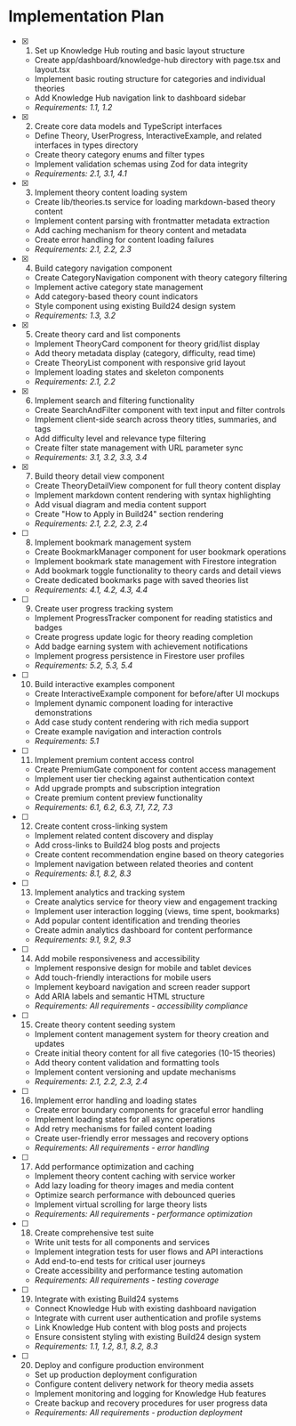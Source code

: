 # Implementation Plan

- [x] 1. Set up Knowledge Hub routing and basic layout structure
  - Create app/dashboard/knowledge-hub directory with page.tsx and layout.tsx
  - Implement basic routing structure for categories and individual theories
  - Add Knowledge Hub navigation link to dashboard sidebar
  - _Requirements: 1.1, 1.2_

- [x] 2. Create core data models and TypeScript interfaces
  - Define Theory, UserProgress, InteractiveExample, and related interfaces in types directory
  - Create theory category enums and filter types
  - Implement validation schemas using Zod for data integrity
  - _Requirements: 2.1, 3.1, 4.1_

- [x] 3. Implement theory content loading system
  - Create lib/theories.ts service for loading markdown-based theory content
  - Implement content parsing with frontmatter metadata extraction
  - Add caching mechanism for theory content and metadata
  - Create error handling for content loading failures
  - _Requirements: 2.1, 2.2, 2.3_

- [x] 4. Build category navigation component
  - Create CategoryNavigation component with theory category filtering
  - Implement active category state management
  - Add category-based theory count indicators
  - Style component using existing Build24 design system
  - _Requirements: 1.3, 3.2_

- [x] 5. Create theory card and list components
  - Implement TheoryCard component for theory grid/list display
  - Add theory metadata display (category, difficulty, read time)
  - Create TheoryList component with responsive grid layout
  - Implement loading states and skeleton components
  - _Requirements: 2.1, 2.2_

- [x] 6. Implement search and filtering functionality
  - Create SearchAndFilter component with text input and filter controls
  - Implement client-side search across theory titles, summaries, and tags
  - Add difficulty level and relevance type filtering
  - Create filter state management with URL parameter sync
  - _Requirements: 3.1, 3.2, 3.3, 3.4_

- [x] 7. Build theory detail view component
  - Create TheoryDetailView component for full theory content display
  - Implement markdown content rendering with syntax highlighting
  - Add visual diagram and media content support
  - Create "How to Apply in Build24" section rendering
  - _Requirements: 2.1, 2.2, 2.3, 2.4_

- [ ] 8. Implement bookmark management system
  - Create BookmarkManager component for user bookmark operations
  - Implement bookmark state management with Firestore integration
  - Add bookmark toggle functionality to theory cards and detail views
  - Create dedicated bookmarks page with saved theories list
  - _Requirements: 4.1, 4.2, 4.3, 4.4_

- [ ] 9. Create user progress tracking system
  - Implement ProgressTracker component for reading statistics and badges
  - Create progress update logic for theory reading completion
  - Add badge earning system with achievement notifications
  - Implement progress persistence in Firestore user profiles
  - _Requirements: 5.2, 5.3, 5.4_

- [ ] 10. Build interactive examples component
  - Create InteractiveExample component for before/after UI mockups
  - Implement dynamic component loading for interactive demonstrations
  - Add case study content rendering with rich media support
  - Create example navigation and interaction controls
  - _Requirements: 5.1_

- [ ] 11. Implement premium content access control
  - Create PremiumGate component for content access management
  - Implement user tier checking against authentication context
  - Add upgrade prompts and subscription integration
  - Create premium content preview functionality
  - _Requirements: 6.1, 6.2, 6.3, 7.1, 7.2, 7.3_

- [ ] 12. Create content cross-linking system
  - Implement related content discovery and display
  - Add cross-links to Build24 blog posts and projects
  - Create content recommendation engine based on theory categories
  - Implement navigation between related theories and content
  - _Requirements: 8.1, 8.2, 8.3_

- [ ] 13. Implement analytics and tracking system
  - Create analytics service for theory view and engagement tracking
  - Implement user interaction logging (views, time spent, bookmarks)
  - Add popular content identification and trending theories
  - Create admin analytics dashboard for content performance
  - _Requirements: 9.1, 9.2, 9.3_

- [ ] 14. Add mobile responsiveness and accessibility
  - Implement responsive design for mobile and tablet devices
  - Add touch-friendly interactions for mobile users
  - Implement keyboard navigation and screen reader support
  - Add ARIA labels and semantic HTML structure
  - _Requirements: All requirements - accessibility compliance_

- [ ] 15. Create theory content seeding system
  - Implement content management system for theory creation and updates
  - Create initial theory content for all five categories (10-15 theories)
  - Add theory content validation and formatting tools
  - Implement content versioning and update mechanisms
  - _Requirements: 2.1, 2.2, 2.3, 2.4_

- [ ] 16. Implement error handling and loading states
  - Create error boundary components for graceful error handling
  - Implement loading states for all async operations
  - Add retry mechanisms for failed content loading
  - Create user-friendly error messages and recovery options
  - _Requirements: All requirements - error handling_

- [ ] 17. Add performance optimization and caching
  - Implement theory content caching with service worker
  - Add lazy loading for theory images and media content
  - Optimize search performance with debounced queries
  - Implement virtual scrolling for large theory lists
  - _Requirements: All requirements - performance optimization_

- [ ] 18. Create comprehensive test suite
  - Write unit tests for all components and services
  - Implement integration tests for user flows and API interactions
  - Add end-to-end tests for critical user journeys
  - Create accessibility and performance testing automation
  - _Requirements: All requirements - testing coverage_

- [ ] 19. Integrate with existing Build24 systems
  - Connect Knowledge Hub with existing dashboard navigation
  - Integrate with current user authentication and profile systems
  - Link Knowledge Hub content with blog posts and projects
  - Ensure consistent styling with existing Build24 design system
  - _Requirements: 1.1, 1.2, 8.1, 8.2, 8.3_

- [ ] 20. Deploy and configure production environment
  - Set up production deployment configuration
  - Configure content delivery network for theory media assets
  - Implement monitoring and logging for Knowledge Hub features
  - Create backup and recovery procedures for user progress data
  - _Requirements: All requirements - production deployment_
